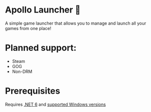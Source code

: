 # Apollo Launcher 🚀

A simple game launcher that allows you to manage and launch all your games from one place!


# Planned support:
- Steam
- GOG
- Non-DRM

# Prerequisites
Requires [.NET 6](https://github.com/dotnet/core/blob/main/release-notes/6.0/install-windows.md) and [supported Windows versions](https://github.com/dotnet/core/blob/main/release-notes/6.0/supported-os.md)
